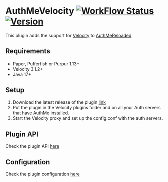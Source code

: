 # AuthMeVelocity [![WorkFlow Status](https://img.shields.io/github/workflow/status/4drian3d/AuthmeVelocity/Maven%20Build?&style=flat-square)](https://github.com/4drian3d/AuthmeVelocity/actions/workflows/maven.yml) [![Version](https://img.shields.io/github/v/release/4drian3d/AuthmeVelocity?color=FFF0&style=flat-square)](https://github.com/4drian3d/AuthmeVelocity/releases)
This plugin adds the support for [Velocity](https://velocitypowered.com/) to [AuthMeReloaded](https://github.com/AuthMe/AuthMeReloaded)

## Requirements
- Paper, Pufferfish or Purpur 1.13+
- Velocity 3.1.2+
- Java 17+

## Setup
1. Download the latest release of the plugin [link](https://github.com/4drian3d/AuthMeVelocity/releases)
2. Put the plugin in the Velocity plugins folder and on all your Auth servers that have AuthMe installed.
3. Start the Velocity proxy and set up the config.conf with the auth servers.

## Plugin API
Check the plugin API [here](https://github.com/4drian3d/AuthMeVelocity/wiki/Plugin-API)

## Configuration
Check the plugin configuration [here](https://github.com/4drian3d/AuthMeVelocity/wiki/Configuration)